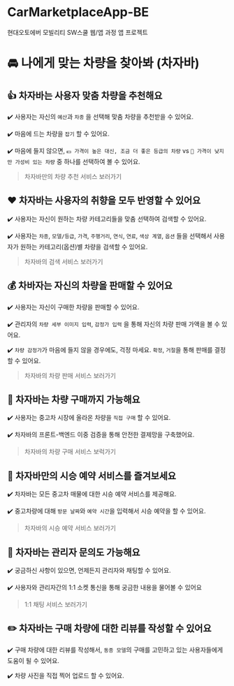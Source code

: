 # CarMarketplaceApp-BE
현대오토에버 모빌리티 SW스쿨 웹/앱 과정 앱 프로젝트

# 🚘 나에게 맞는 차량을 찾아봐 (차자바)

## 👍 차자바는 사용자 맞춤 차량을 추천해요

✔️ 사용자는 자신의 `예산`과 `차종` 을 선택해 맞춤 차량을 추천받을 수 있어요.

✔️ 마음에 드는 차량을 `잡기` 할 수 있어요.

✔️ 마음에 들지 않으면, `💵 가격이 높은 대신, 조금 더 좋은 등급의 차량` vs `🤑 가격이 낮지만 가성비 있는 차량` 중 하나를 선택하여 볼 수 있어요.

> 차자바만의 차량 추천 서비스 보러가기

## ❤️ 차자바는 사용자의 취향을 모두 반영할 수 있어요

✔️ 사용자는 자신이 원하는 차량 카테고리들을 맞춤 선택하여 검색할 수 있어요.

✔️ 사용자는 `차종`, `모델/등급`, `가격`, `주행거리`, `연식`, `연료`, `색상 계열`, `옵션` 들을 선택해서 사용자가 원하는 카테고리(옵션)별 차량을 검색할 수 있어요.

> 차자바의 검색 서비스 보러가기

## 💰 차바자는 자신의 차량을 판매할 수 있어요

✔️ 사용자는 자신이 구매한 차량을 판매할 수 있어요.

✔️ 관리자의 `차량 세부 이미지 입력`, `감정가 입력` 을 통해 자신의 차량 판매 가액을 볼 수 있어요.

✔️ `차량 감정가`가 마음에 들지 않을 경우에도, 걱정 마세요. `확정`, `거절`을 통해 판매를 결정할 수 있어요.

> 차자바의 차량 판매 서비스 보러가기

## 🚙 차자바는 차량 구매까지 가능해요

✔️ 사용자는 중고차 시장에 올라온 차량을 `직접 구매` 할 수 있어요.

✔️ 차자바의 프론트-백엔드 이중 검증을 통해 안전한 결제망을 구축했어요.

> 차자바의 차량 구매 서비스 보럭가기

## 📆 차자바만의 시승 예약 서비스를 즐겨보세요

✔️ 차자바는 모든 중고차 매물에 대한 시승 예약 서비스를 제공해요.

✔️ 중고차량에 대해 `방문 날짜`와 `예약 시간`을 입력해서 시승 예약을 할 수 있어요.

> 차자바의 시승 예약 서비스 보러가기

## 💬 차자바는 관리자 문의도 가능해요

✔️ 궁금하신 사항이 있으면, 언제든지 관리자와 채팅할 수 있어요.

✔️ 사용자와 관리자간의 1:1 소켓 통신을 통해 궁금한 내용을 물어볼 수 있어요

> 1:1 채팅 서비스 보러가기

## ✏️ 차자바는 구매 차량에 대한 리뷰를 작성할 수 있어요

✔️ 구매 차량에 대한 리뷰를 작성해서, `동종 모델`의 구매를 고민하고 있는 사용자들에게 도움이 될 수 있어요.

✔️ 차량 사진을 직접 찍어 업로드 할 수 있어요.

